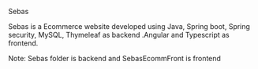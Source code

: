 Sebas

Sebas is a Ecommerce website developed using Java, Spring boot, Spring security, MySQL, Thymeleaf as backend .Angular and Typescript as frontend.

Note: Sebas folder is backend and SebasEcommFront is frontend

